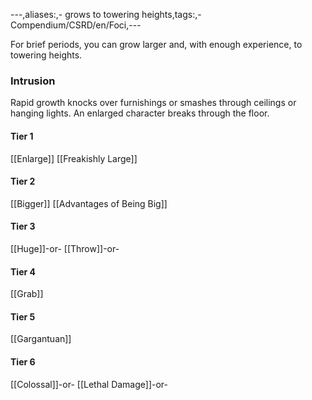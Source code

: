 ---,aliases:,- grows to towering heights,tags:,- Compendium/CSRD/en/Foci,---

For brief periods, you can grow larger and, with enough experience, to towering heights.
 ### Intrusion
Rapid growth knocks over furnishings or smashes through ceilings or hanging lights. An enlarged character breaks through the floor.

#### Tier 1
[[Enlarge]]
[[Freakishly Large]]
#### Tier 2
[[Bigger]]
[[Advantages of Being Big]]
#### Tier 3
[[Huge]]-or-
[[Throw]]-or-
#### Tier 4
[[Grab]]
#### Tier 5
[[Gargantuan]]
#### Tier 6
[[Colossal]]-or-
[[Lethal Damage]]-or-
